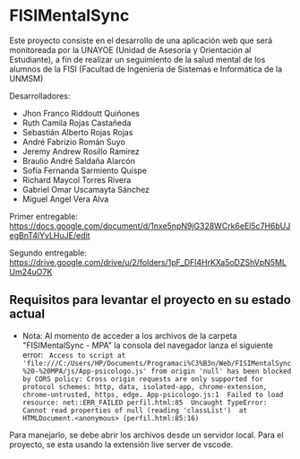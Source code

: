 # FISIMentalSync

Este proyecto consiste en el desarrollo de una aplicación web que será monitoreada por la UNAYOE (Unidad de Asesoría y Orientación al Estudiante), a fin de realizar
un seguimiento de la salud mental de los alumnos de la FISI (Facultad de Ingeniería de Sistemas e Informática de la UNMSM)

Desarrolladores:

- Jhon Franco Riddoutt Quiñones
- Ruth Camila Rojas Castañeda
- Sebastián Alberto Rojas Rojas 
- André Fabrizio Román Suyo
- Jeremy Andrew Rosillo Ramirez
- Braulio André Saldaña Alarcón
- Sofía Fernanda Sarmiento Quispe
- Richard Maycol Torres Rivera
- Gabriel Omar Uscamayta Sánchez
- Miguel Angel Vera Alva

Primer entregable: https://docs.google.com/document/d/1nxe5npN9jG328WCrk6eEl5c7H6bUJegBnT4lYvLHuJE/edit

Segundo entregable: https://drive.google.com/drive/u/2/folders/1pF_DFl4HrKXa5oDZShVpN5MLUm24uO7K

## Requisitos para levantar el proyecto en su estado actual

- Nota: Al momento de acceder a los archivos de la carpeta "FISIMentalSync - MPA" la consola del navegador lanza el siguiente error:
` Access to script at 'file:///C:/Users/HP/Documents/Programaci%C3%B3n/Web/FISIMentalSync%20-%20MPA/js/App-psicologo.js' from origin 'null' has been blocked by CORS policy: Cross origin requests are only supported for protocol schemes: http, data, isolated-app, chrome-extension, chrome-untrusted, https, edge.
App-psicologo.js:1 
Failed to load resource: net::ERR_FAILED
perfil.html:85  Uncaught TypeError: Cannot read properties of null (reading 'classList')  at HTMLDocument.<anonymous> (perfil.html:85:16)` 

Para manejarlo, se debe abrir los archivos desde un servidor local. Para el proyecto, se esta usando la extensión live server de vscode.
